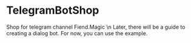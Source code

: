 # TelegramBotShop
Shop for telegram channel Fiend.Magic \n
Later, there will be a guide to creating a dialog bot. For now, you can use the example.
